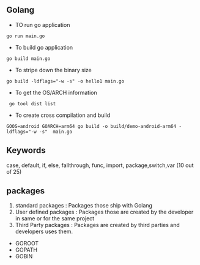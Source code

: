 ## Golang

- TO run go application

```
go run main.go
```

- To build go application

```
go build main.go
```
- To stripe down the binary size

```
go build -ldflags="-w -s" -o hello1 main.go
```

- To get the OS/ARCH information

```
 go tool dist list
 ```
- To create cross compilation and build

```
GOOS=android GOARCH=arm64 go build -o build/demo-android-arm64 -ldflags="-w -s"  main.go
```

## Keywords

case, default, if, else, fallthrough, func, import, package,switch,var (10 out of 25)

## packages

1. standard packages  : Packages those ship with Golang 
2. User defined packages : Packages those are created by the developer in same or for the same project
3. Third Party packages : Packages are created by third parties and developers uses them.

- GOROOT
- GOPATH
- GOBIN


